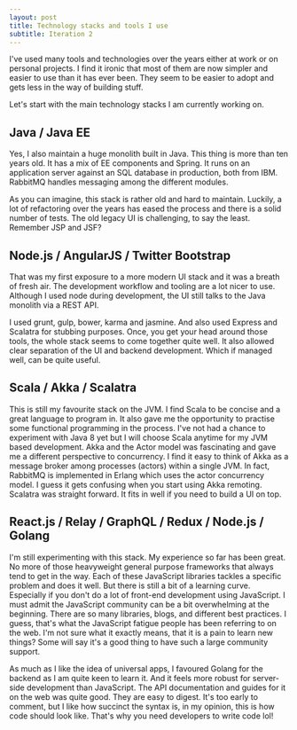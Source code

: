 ```yaml
---
layout: post
title: Technology stacks and tools I use
subtitle: Iteration 2
---
```



I've used many tools and technologies over the years either at work or on personal projects. I find it ironic that most of them are now simpler and easier to use than it has ever been. They seem to be easier to adopt and gets less in the way of building stuff.

Let's start with the main technology stacks I am currently working on.

## Java / Java EE

Yes, I also maintain a huge monolith built in Java. This thing is more than ten years old. It has a mix of EE components and Spring. It runs on an application server against an SQL database in production, both from IBM.  RabbitMQ handles messaging among the different modules.

As you can imagine, this stack is rather old and hard to maintain. Luckily, a lot of refactoring over the years has eased the process and there is a solid number of tests. The old legacy UI is challenging, to say the least. Remember JSP and JSF?

## Node.js / AngularJS / Twitter Bootstrap

That was my first exposure to a more modern UI stack and it was a breath of fresh air. The development workflow and tooling are a lot nicer to use. Although I used node during development, the UI still talks to the Java monolith via a REST API.

I used grunt, gulp, bower, karma and jasmine. And also used Express and Scalatra for stubbing purposes. Once, you get your head around those tools, the whole stack seems to come together quite well. It also allowed clear separation of the UI and backend development. Which if managed well, can be quite useful.

## Scala / Akka / Scalatra

This is still my favourite stack on the JVM. I find Scala to be concise and a great language to program in. It also gave me the opportunity to practise some functional programming in the process. I've not had a chance to experiment with Java 8 yet but I will choose Scala anytime for my JVM based development. Akka and the Actor
model was fascinating and gave me a different perspective to concurrency. I find it easy to think of Akka as a message broker among processes (actors) within a single JVM. In fact, RabbitMQ is implemented in Erlang which uses the actor concurrency model. I guess it gets confusing when you start using Akka remoting. Scalatra was straight forward. It fits in well if you need to build a UI on top.


## React.js / Relay / GraphQL / Redux / Node.js / Golang

I'm still experimenting with this stack. My experience so far has been great. No more of those heavyweight general purpose frameworks that always tend to get in the way. Each of these JavaScript libraries tackles a specific problem and does it well. But there is still a bit of a learning curve. Especially if you don't do a lot of front-end development using JavaScript. I must admit the JavaScript community can be a bit overwhelming at the beginning. There are so many libraries, blogs, and different best practices.  I guess, that's what the JavaScript fatigue people has been referring to on the web. I'm not sure what it exactly means, that it is a pain to learn new things? Some will say it's a good thing to have such a large community support.  

As much as I like the idea of universal apps, I favoured Golang for the backend as I am quite keen to learn it. And it feels more robust for server-side development than JavaScript. The API documentation and guides for it on the web was quite good. They are easy to digest. It's too early to comment, but I like how succinct the syntax is, in my opinion, this is how code should look like. That's why you need developers to write code lol!
